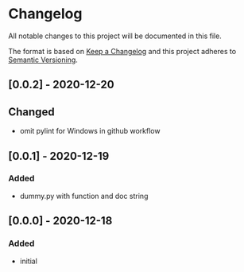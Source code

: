# Changelog
All notable changes to this project will be documented in this file.

The format is based on [Keep a Changelog](http://keepachangelog.com/en/1.0.0/)
and this project adheres to [Semantic Versioning](http://semver.org/spec/v2.0.0.html).

## [0.0.2] - 2020-12-20
## Changed
- omit pylint for Windows in github workflow

## [0.0.1] - 2020-12-19
### Added
- dummy.py with function and doc string

## [0.0.0] - 2020-12-18
### Added
- initial

